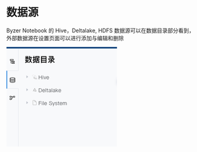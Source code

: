 # 数据源

Byzer Notebook 的 Hive，Deltalake, HDFS 数据源可以在数据目录部分看到，外部数据源在设置页面可以进行添加与编辑和删除
<p>
  <img src="/byzer-notebook/zh-cn/datasource/images/data-catalog.png">
</p>